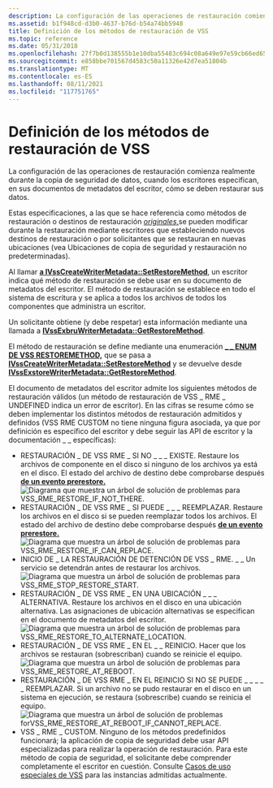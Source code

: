 ```yaml
---
description: La configuración de las operaciones de restauración comienza realmente durante la copia de seguridad de datos, cuando los escritores especifican, en sus documentos de metadatos del escritor, cómo se deben restaurar sus datos.
ms.assetid: b1f948cd-d3b0-4637-b76d-b54a74bb5948
title: Definición de los métodos de restauración de VSS
ms.topic: reference
ms.date: 05/31/2018
ms.openlocfilehash: 27f7b0d138555b1e10dba55483c694c08a649e97e59cb66ed65c1a276187d3c5
ms.sourcegitcommit: e858bbe701567d4583c50a11326e42d7ea51804b
ms.translationtype: MT
ms.contentlocale: es-ES
ms.lasthandoff: 08/11/2021
ms.locfileid: "117751765"
---
```

# <a name="setting-vss-restore-methods"></a>Definición de los métodos de restauración de VSS

La configuración de las operaciones de restauración comienza realmente durante la copia de seguridad de datos, cuando los escritores especifican, en sus documentos de metadatos del escritor, cómo se deben restaurar sus datos.

Estas especificaciones, a [](vssgloss-r.md) las que se hace referencia como métodos de restauración o destinos de restauración [*originales,*](vssgloss-r.md)se pueden modificar durante la restauración mediante escritores que estableciendo nuevos destinos de restauración o por solicitantes que se restauran en nuevas ubicaciones (vea Ubicaciones de copia de seguridad y restauración no predeterminadas). [](non-default-backup-and-restore-locations.md)

Al llamar [**a IVssCreateWriterMetadata::SetRestoreMethod**](/windows/desktop/api/VsWriter/nf-vswriter-ivsscreatewritermetadata-setrestoremethod), un escritor indica qué método de restauración se debe usar en su documento de metadatos del escritor. El método de restauración se establece en todo el sistema de escritura y se aplica a todos los archivos de todos los componentes que administra un escritor.

Un solicitante obtiene (y debe respetar) esta información mediante una llamada a [**IVssExbruWriterMetadata::GetRestoreMethod**](/windows/desktop/api/VsBackup/nf-vsbackup-ivssexaminewritermetadata-getrestoremethod).

El método de restauración se define mediante una enumeración [**\_ \_ ENUM DE VSS RESTOREMETHOD,**](/windows/desktop/api/VsWriter/ne-vswriter-vss_restoremethod_enum) que se pasa a [**IVssCreateWriterMetadata::SetRestoreMethod**](/windows/desktop/api/VsWriter/nf-vswriter-ivsscreatewritermetadata-setrestoremethod) y se devuelve desde [**IVssExstoreWriterMetadata::GetRestoreMethod**](/windows/desktop/api/VsBackup/nf-vsbackup-ivssexaminewritermetadata-getrestoremethod).

El documento de metadatos del escritor admite los siguientes métodos de restauración válidos (un método de restauración de VSS \_ RME \_ UNDEFINED indica un error de escritor). En las cifras se resume cómo se deben implementar los distintos métodos de restauración admitidos y definidos (VSS RME CUSTOM no tiene ninguna figura asociada, ya que por definición es específico del escritor y debe seguir las API de escritor y la documentación \_ \_ específicas):

-   RESTAURACIÓN \_ DE VSS RME \_ SI NO \_ \_ \_ EXISTE. Restaure los archivos de componente en el disco si ninguno de los archivos ya está en el disco. El estado del archivo de destino debe comprobarse después [**de un evento prerestore.**](/windows/desktop/api/VsBackup/nf-vsbackup-ivssbackupcomponents-prerestore)
    ![Diagrama que muestra un árbol de solución de problemas para VSS_RME_RESTORE_IF_NOT_THERE.](images/rint.png)
-   RESTAURACIÓN \_ DE VSS RME \_ SI PUEDE \_ \_ \_ REEMPLAZAR. Restaure los archivos en el disco si se pueden reemplazar todos los archivos. El estado del archivo de destino debe comprobarse después [**de un evento prerestore.**](/windows/desktop/api/VsBackup/nf-vsbackup-ivssbackupcomponents-prerestore)
    ![Diagrama que muestra un árbol de solución de problemas para VSS_RME_RESTORE_IF_CAN_REPLACE.](images/ricr.png)
-   INICIO DE \_ LA RESTAURACIÓN DE DETENCIÓN DE VSS \_ RME. \_ \_ Un servicio se detendrán antes de restaurar los archivos.
    ![Diagrama que muestra un árbol de solución de problemas para VSS_RME_STOP_RESTORE_START.](images/srr.png)
-   RESTAURACIÓN \_ DE VSS RME \_ EN UNA UBICACIÓN \_ \_ \_ ALTERNATIVA. Restaure los archivos en el disco en una ubicación alternativa. Las asignaciones de ubicación alternativas se especifican en el documento de metadatos del escritor.
    ![Diagrama que muestra un árbol de solución de problemas para VSS_RME_RESTORE_TO_ALTERNATE_LOCATION.](images/rtal.png)
-   RESTAURACIÓN \_ DE VSS RME \_ EN EL \_ \_ REINICIO. Hacer que los archivos se restauran (sobrescriban) cuando se reinicie el equipo.
    ![Diagrama que muestra un árbol de solución de problemas para VSS_RME_RESTORE_AT_REBOOT.](images/rar.png)
-   RESTAURACIÓN \_ DE VSS RME \_ EN EL REINICIO SI NO SE PUEDE \_ \_ \_ \_ \_ REEMPLAZAR. Si un archivo no se pudo restaurar en el disco en un sistema en ejecución, se restaura (sobrescribe) cuando se reinicia el equipo.
    ![Diagrama que muestra un árbol de solución de problemas forVSS_RME_RESTORE_AT_REBOOT_IF_CANNOT_REPLACE. ](images/raricr.png)
-   VSS \_ RME \_ CUSTOM. Ninguno de los métodos predefinidos funcionará; la aplicación de copia de seguridad debe usar API especializadas para realizar la operación de restauración. Para este método de copia de seguridad, el solicitante debe comprender completamente el escritor en cuestión. Consulte [Casos de uso especiales de VSS](special-vss-usage-cases.md) para las instancias admitidas actualmente.

 

 



